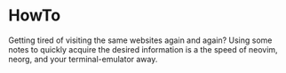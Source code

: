 # HowTo

Getting tired of visiting the same websites again and again? Using some notes to quickly acquire the desired information is a the speed of neovim, neorg, and your terminal-emulator away.
